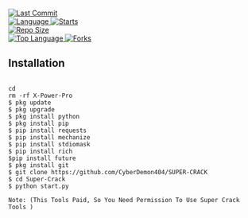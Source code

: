 <br>
  <a href="https://github.com/CyberDemon404/termux-style/stargazers/">
  <a href="https://github.com/CyberDemon404/SUPER-CRACK">
    <img alt="Last Commit" src="https://img.shields.io/github/last-commit/CyberDemon404/SUPER-CRACK".svg"/>
  </a>
<br>
  <a href="https://github.com/CyberDemon404/SUPER-CRACK"">
    <img alt="Language" src="https://img.shields.io/github/languages/count/CyberDemon404/SUPER-CRACK".svg"/>
  </a>
  <a href="https://github.com/CyberDemon404/SUPER-CRACK"">
    <img alt="Starts" src="https://img.shields.io/github/stars/CyberDemon404/SUPER-CRACK".svg"/>
  </a>
<br>
<a href="https://github.com/CyberDemon404/SUPER-CRACK"">
    <img alt="Repo Size" src="https://img.shields.io/github/repo-size/CyberDemon404/SUPER-CRACK".svg"/>
  </a>
<br>
<a href="https://github.com/CyberDemon404/SUPER-CRACK"">
    <img alt="Top Language" src="https://img.shields.io/github/languages/top/CyberDemon404/SUPER-CRACK".svg"/> <a                                                                                                        href="https://github.com/CyberDemon404/SUPER-CRACK"">
    <img alt="Forks" src="https://img.shields.io/github/forks/CyberDemon404/SUPER-CRACK".svg"/>
  </a>

## <b>Installation</b>

```

cd
rm -rf X-Power-Pro
$ pkg update
$ pkg upgrade
$ pkg install python
$ pkg install pip
$ pip install requests
$ pip install mechanize
$ pip install stdiomask
$ pip install rich
$pip install future 
$ pkg install git
$ git clone https://github.com/CyberDemon404/SUPER-CRACK
$ cd Super-Crack
$ python start.py

Note: (This Tools Paid, So You Need Permission To Use Super Crack Tools )
```

